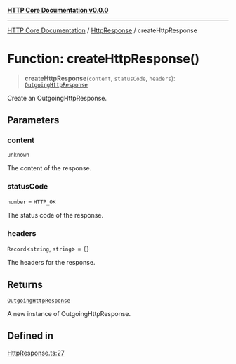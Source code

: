 [**HTTP Core Documentation v0.0.0**](../../README.md)

***

[HTTP Core Documentation](../../modules.md) / [HttpResponse](../README.md) / createHttpResponse

# Function: createHttpResponse()

> **createHttpResponse**(`content`, `statusCode`, `headers`): [`OutgoingHttpResponse`](../../OutgoingHttpResponse/classes/OutgoingHttpResponse.md)

Create an OutgoingHttpResponse.

## Parameters

### content

`unknown`

The content of the response.

### statusCode

`number` = `HTTP_OK`

The status code of the response.

### headers

`Record`\<`string`, `string`\> = `{}`

The headers for the response.

## Returns

[`OutgoingHttpResponse`](../../OutgoingHttpResponse/classes/OutgoingHttpResponse.md)

A new instance of OutgoingHttpResponse.

## Defined in

[HttpResponse.ts:27](https://github.com/stonemjs/http-core/blob/a162480c16327760396238c341daab61793d5440/src/HttpResponse.ts#L27)
